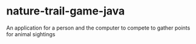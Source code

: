 # nature-trail-game-java
An application for a person and the computer to compete to gather points for animal sightings
